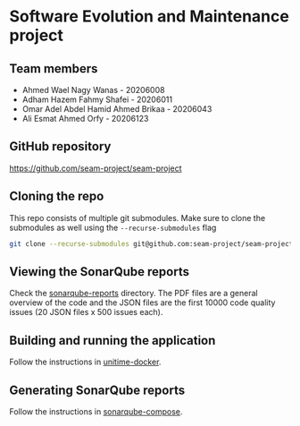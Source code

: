 # Software Evolution and Maintenance project

## Team members

- Ahmed Wael Nagy Wanas - 20206008
- Adham Hazem Fahmy Shafei - 20206011
- Omar Adel Abdel Hamid Ahmed Brikaa - 20206043
- Ali Esmat Ahmed Orfy - 20206123

## GitHub repository

https://github.com/seam-project/seam-project

## Cloning the repo

This repo consists of multiple git submodules.
Make sure to clone the submodules as well using the `--recurse-submodules` flag

```bash
git clone --recurse-submodules git@github.com:seam-project/seam-project.git
```

## Viewing the SonarQube reports

Check the [sonarqube-reports](./sonarqube-reports) directory.
The PDF files are a general overview of the code and the JSON files are the first 10000 code quality issues
(20 JSON files x 500 issues each).

## Building and running the application

Follow the instructions in [unitime-docker](https://github.com/seam-project/unitime-docker).

## Generating SonarQube reports

Follow the instructions in [sonarqube-compose](https://github.com/seam-project/sonarqube-compose).
